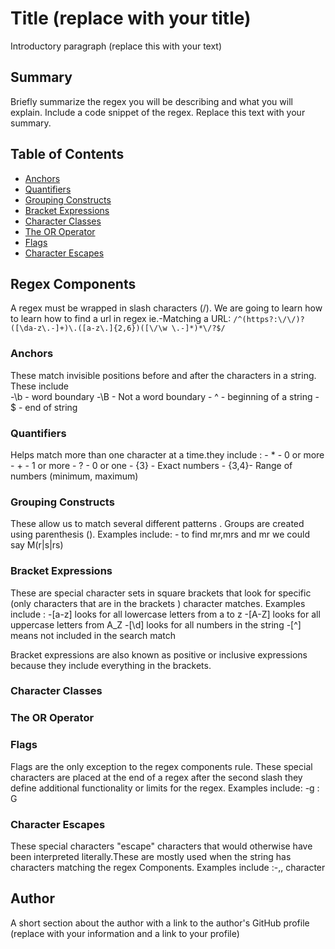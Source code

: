 # Title (replace with your title)

Introductory paragraph (replace this with your text)

## Summary

Briefly summarize the regex you will be describing and what you will explain. Include a code snippet of the regex. Replace this text with your summary.

## Table of Contents

- [Anchors](#anchors)
- [Quantifiers](#quantifiers)
- [Grouping Constructs](#grouping-constructs)
- [Bracket Expressions](#bracket-expressions)
- [Character Classes](#character-classes)
- [The OR Operator](#the-or-operator)
- [Flags](#flags)
- [Character Escapes](#character-escapes)

## Regex Components

A regex must be wrapped in slash characters (/). We are going to learn how to learn how to find a url in regex ie.-Matching a URL: `/^(https?:\/\/)?([\da-z\.-]+)\.([a-z\.]{2,6})([\/\w \.-]*)*\/?$/`

### Anchors

These match invisible positions before and after the characters in a string.
These include  
            -\b - word boundary
            -\B - Not a word boundary
            - ^ - beginning of a string
            - $ - end of string



### Quantifiers

Helps match more than one character at a time.they include :
        - * - 0 or more
        - + - 1 or more
        - ? - 0 or one
        - {3} - Exact numbers
        - {3,4}- Range of numbers (minimum, maximum)
      

        
### Grouping Constructs

These allow us to match several different patterns . Groups are created using parenthesis (). Examples include: - to find mr,mrs and mr we could say M(r|s|rs)

### Bracket Expressions

These are special character sets in square brackets that look for specific (only characters that are in the brackets ) character matches. Examples include :
         -[a-z] looks for all lowercase letters from a to z
         -[A-Z] looks for all uppercase letters from A_Z
         -[\d]  looks for all numbers in the string
         -[^] means not included in the search match
         
Bracket expressions are also known as positive or inclusive expressions because they include everything in the brackets.    


### Character Classes




### The OR Operator

### Flags

Flags are the only exception to the regex components rule. These special characters are placed at the end of a regex after the second slash they define additional functionality or limits for the regex.
Examples include:
  -g : G

### Character Escapes

These special characters "escape" characters that would otherwise have been interpreted literally.These are mostly used when the string has characters matching the regex Components.
Examples include :-,\, character

## Author

A short section about the author with a link to the author's GitHub profile (replace with your information and a link to your profile)
